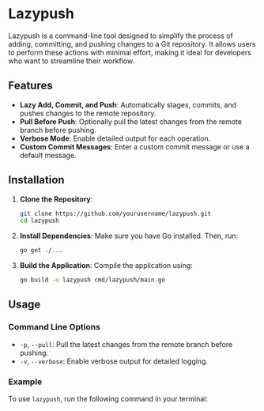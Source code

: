 # Lazypush

Lazypush is a command-line tool designed to simplify the process of adding, committing, and pushing changes to a Git repository. It allows users to perform these actions with minimal effort, making it ideal for developers who want to streamline their workflow.

## Features

- **Lazy Add, Commit, and Push**: Automatically stages, commits, and pushes changes to the remote repository.
- **Pull Before Push**: Optionally pull the latest changes from the remote branch before pushing.
- **Verbose Mode**: Enable detailed output for each operation.
- **Custom Commit Messages**: Enter a custom commit message or use a default message.

## Installation

1. **Clone the Repository**:
   ```bash
   git clone https://github.com/yourusername/lazypush.git
   cd lazypush
   ```

2. **Install Dependencies**:
   Make sure you have Go installed. Then, run:
   ```bash
   go get ./...
   ```

3. **Build the Application**:
   Compile the application using:
   ```bash
   go build -o lazypush cmd/lazypush/main.go
   ```

## Usage

### Command Line Options

- `-p`, `--pull`: Pull the latest changes from the remote branch before pushing.
- `-v`, `--verbose`: Enable verbose output for detailed logging.

### Example

To use `lazypush`, run the following command in your terminal:
